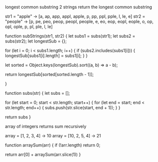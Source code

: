longest common substring
2 strings return the longest common substring

str1 = "apple" -> [a, ap, app, appl, apple, p, pp, ppl, pple, l, le, e]
str2 = "people" -> [p, pe, peo, peop, peopl, people, e, eo, eop, eopl, eople, o, op, opl, ople, p, pl, ple, l, le]

function subStrings(str1, str2) {
  let subs1 = subs(str1);
  let subs2 = subs(str2);
  let longestSub = {};

  for (let i = 0; i < subs1.length; i++) {
    if (subs2.includes(subs1[i])) {
      longestSub[subs1[i].length] = subs1[i];
    }
  }

  let sorted = Object.keys(longestSub).sort((a, b) => a - b);

  return longestSub[sorted[sorted.length - 1]];

}
  <!-- for (let i = 0; i < subs1.length; i++) {
    for (let s = 0; s < subs2.length; s++) {
      if (subs1[i] === subs2[s] && subs1[i].length > longestSub.length) longestSub = subs1[i];   
    }
  }

  return longestSub; -->

function subs(str) {
  let subs = [];

  for (let start = 0; start < str.length; start++) {
    for (let end = start; end < str.length; end++) {
      subs.push(str.slice(start, end + 1));
    }
  }

  return subs
}

array of integers returns sum recursively

array = [1, 2, 3, 4] -> 10
array = [10, 2, 5, 4] -> 21

function arraySum(arr) {
  if (!arr.length) return 0;


  return arr[0] + arraySum(arr.slice(1)) 
}
  <!-- arr.shift() + arraySum(arr);  -->